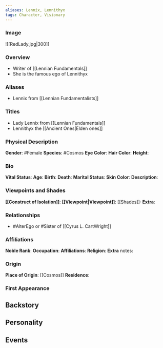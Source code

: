 ```yaml
---
aliases: Lennix, Lennithyx
tags: Character, Visionary
---
```


### Image
![[RedLady.jpg|300]]

### Overview
- Writer of [[Lennian Fundamentals]]
- She is the famous ego of Lennithyx

### Aliases
- Lennix from [[Lennian Fundamentalists]]
  
### Titles
- Lady Lennix from [[Lennian Fundamentals]]
- Lennithyx the [[Ancient Ones|Elden ones]]

### Physical Description
**Gender**: #Female 
**Species**: #Cosmos
**Eye Color**:
**Hair Color**: 
**Height**:

### Bio
**Vital Status**:
**Age**:
**Birth**:
**Death**:
**Marital Status**:
**Skin Color**:
**Description**:

### Viewpoints and Shades
**[[Construct of Isolation]]**:
**[[Viewpoint|Viewpoint]]**:
[[Shades]]:
**Extra**:

### Relationships
- #AlterEgo or #Sister of [[Cyrus L. CartWright]]
  
### Affiliations
**Noble Rank**:
**Occupation**:
**Affiliations**:
**Religion**:
**Extra** notes:

### Origin
**Place of Origin**: [[Cosmos]]
**Residence**:

### First Appearance

## Backstory

## Personality

## Events



